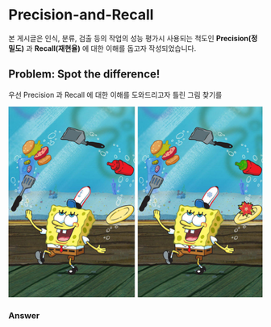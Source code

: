 # Precision-and-Recall

본 게시글은 인식, 분류, 검출 등의 작업의 성능 평가시 사용되는 척도인 **Precision(정밀도)** 과 **Recall(재현율)** 에 대한 이해를 돕고자 작성되었습니다.

## Problem: Spot the difference!

우선 Precision 과 Recall 에 대한 이해를 도와드리고자 틀린 그림 찾기를

![sponge](./figures/sponge.jpg)

### Answer
